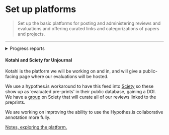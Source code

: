 # Set up platforms

> Set up the basic platforms for posting and administering reviews and evaluations and offering curated links and categorizations of papers and projects.

****

<details>

<summary>Progress reports</summary>

**Update 7 Sep 2022, partial update 22 Dec 2022**

* &#x20;We are setting up processes and forms in [Kotahi](https://kotahi.community/)
  * [Submissions form  ](https://unjournaldev.cloud68.co/kotahi/newSubmission)is pretty useable (but imperfect, e.g., we need to ask people to (click 'submit a URL instead' on page one)
* Evaluations form: using a Gdoc for now, trying out Airtable, Qualtrics and other solutions, aiming to integrate it into Kotahi

<!---->

* See [mapping-workflow-process.md](../policies-projects-evaluation-workflow/mapping-workflow-process.md "mention") for how projects will enter, be evaluated, and 'output'
* We will outline specific [requests](https://docs.google.com/document/d/1BasFdbN0a8OVLwjB2\_F\_GpECgJpYI2iWRO8fZuU13Z0/edit#heading=h.dkt5cpu55te) for developers\

* Sciety group set up with 'Hypothes.is feed'; working on processing first evaluations\
  __

</details>

#### Kotahi and Sciety for Unjournal

Kotahi is the platform we will be working on and in, and will give a public-facing page where our evaluations will be hosted.&#x20;

We use a hypothes.is workaround to have this feed into [Sciety](https://sciety.org/) so these show up as ‘evaluated pre-prints’  in their public database, gaining a DOI. We have a [group](https://sciety.org/groups) on Sciety that will curate all of our reviews linked to the preprints.

We are working on improving the ability to use the Hypothes.is collaborative annotation more fully.

[ Notes, exploring the platform.](https://docs.google.com/document/d/1cXRRA8-wAkKEjpFe0ZOMUA6wWX-LBtcRRUhSJK7A1ps/edit)

